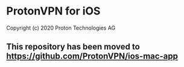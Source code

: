 # ProtonVPN for iOS

Copyright (c) 2020 Proton Technologies AG

## This repository has been moved to <https://github.com/ProtonVPN/ios-mac-app>
